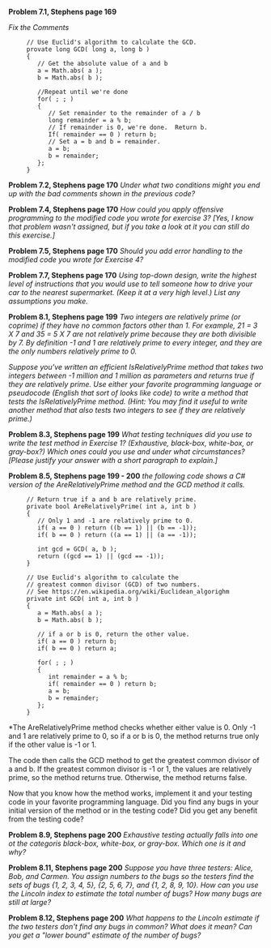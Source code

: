 **Problem 7.1, Stephens page 169**

*Fix the Comments* 

         // Use Euclid's algorithm to calculate the GCD.
         provate long GCD( long a, long b )
         {
            // Get the absolute value of a and b
            a = Math.abs( a );
            b = Math.abs( b );

            //Repeat until we're done
            for( ; ; )
            {
               // Set remainder to the remainder of a / b
               long remainder = a % b;
               // If remainder is 0, we're done.  Return b.
               If( remainder == 0 ) return b;
               // Set a = b and b = remainder.
               a = b;
               b = remainder;
            };
         }
      
**Problem 7.2, Stephens page 170**
*Under what two conditions might you end up with the bad comments shown in the previous code?*

**Problem 7.4, Stephens page 170**
*How could you apply offensive programming to the modified code you wrote for exercise 3? [Yes, I know that problem wasn't assigned, but if you take a look at it you can still do this exercise.]*

**Problem 7.5, Stephens page 170**
*Should you add error handling to the modified code you wrote for Exercise 4?*

**Problem 7.7, Stephens page 170**
*Using top-down design, write the highest level of instructions that you would use to tell someone how to drive your car to the nearest supermarket. (Keep it at a very high level.) List any assumptions you make.*

**Problem 8.1, Stephens page 199**
*Two integers are relatively prime (or coprime) if they have no common factors other than 1. For example, 21 = 3 X 7 and 35 = 5 X 7 are not relatively prime because they are both divisible by 7. By definition -1 and 1 are relatively prime to every integer, and they are the only numbers relatively prime to 0.*

*Suppose you've written an efficient IsRelativelyPrime method that takes two integers between -1 million and 1 million as parameters and returns true if they are relatively prime. Use either your favorite programming language or pseudocode (English that sort of looks like code) to write a method that tests the IsRelativelyPrime method. (Hint: You may find it useful to write another method that also tests two integers to see if they are relatively prime.)*

**Problem 8.3, Stephens page 199**
*What testing techniques did you use to write the test method in Exercise 1? (Exhaustive, black-box, white-box, or gray-box?) Which ones could you use and under what circumstances? [Please justify your answer with a short paragraph to explain.]*

**Problem 8.5, Stephens page 199 - 200**
*the following code shows a C# version of the AreRelativelyPrime method and the GCD method it calls.*


         // Return true if a and b are relatively prime.
         private bool AreRelativelyPrime( int a, int b )
         {
            // Only 1 and -1 are relatively prime to 0.
            if( a == 0 ) return ((b == 1) || (b == -1));
            if( b == 0 ) return ((a == 1) || (a == -1));

            int gcd = GCD( a, b );
            return ((gcd == 1) || (gcd == -1));
         }

         // Use Euclid's algorithm to calculate the
         // greatest common divisor (GCD) of two numbers.
         // See https://en.wikipedia.org/wiki/Euclidean_algorighm
         private int GCD( int a, int b )
         {
            a = Math.abs( a );
            b = Math.abs( b );

            // if a or b is 0, return the other value.
            if( a == 0 ) return b;
            if( b == 0 ) return a;

            for( ; ; )
            {
               int remainder = a % b;
               if( remainder == 0 ) return b;
               a = b;
               b = remainder;
            };
         }

*The AreRelativelyPrime method checks whether either value is 0. Only -1 and 1 are relatively prime to 0, so if a or b is 0, the method returns true only if the other value is -1 or 1.

The code then calls the GCD method to get the greatest common divisor of a and b. If the greatest common divisor is -1 or 1, the values are relatively prime, so the method returns true. Otherwise, the method returns false.

Now that you know how the method works, implement it and your testing code in your favorite programming language. Did you find any bugs in your initial version of the method or in the testing code? Did you get any benefit from the testing code?

**Problem 8.9, Stephens page 200**
*Exhaustive testing actually falls into one ot the categoris black-box, white-box, or gray-box. Which one is it and why?*

**Problem 8.11, Stephens page 200**
*Suppose you have three testers: Alice, Bob, and Carmen. You assign numbers to the bugs so the testers find the sets of bugs {1, 2, 3, 4, 5}, {2, 5, 6, 7}, and {1, 2, 8, 9, 10}. How can you use the Lincoln index to estimate the total number of bugs? How many bugs are still at large?*

**Problem 8.12, Stephens page 200**
*What happens to the Lincoln estimate if the two testers don't find any bugs in common? What does it mean? Can you get a "lower bound" estimate of the number of bugs?*


